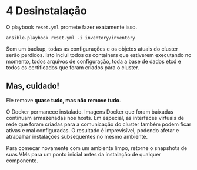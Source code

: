 # 4 Desinstalação

O playbook `reset.yml` promete fazer exatamente isso.

```
ansible-playbook reset.yml -i inventory/inventory
```

Sem um backup, todas as configurações e os objetos atuais do cluster serão perdidos. Isto inclui todos os containers que estiverem executando no momento, todos arquivos de configuração, toda a base de dados etcd e todos os certificados que foram criados para o cluster.

## Mas, cuidado!

Ele remove **quase tudo, mas não remove tudo**.

O Docker permanece instalado. Imagens Docker que foram baixadas continuam armazenadas nos hosts. Em especial, as interfaces virtuais de rede que foram criadas para a comunicação do cluster também podem ficar ativas e mal configuradas. O resultado é imprevisível, podendo afetar e atrapalhar instalações subsequentes no mesmo ambiente.

Para começar novamente com um ambiente limpo, retorne o snapshots de suas VMs para um ponto inicial antes da instalação de qualquer componente.


